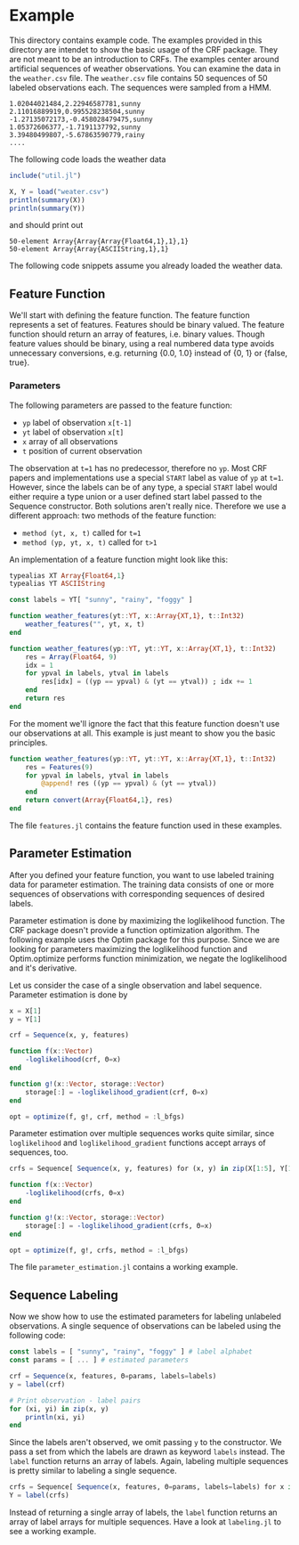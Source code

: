 # Example

This directory contains example code. The examples provided in this directory
are intendet to show the basic usage of the CRF package. They are not meant to
be an introduction to CRFs.
The examples center around artificial sequences of weather observations.
You can examine the data in the `weather.csv` file.
The `weather.csv` file contains 50 sequences of 50 labeled observations
each. The sequences were sampled from a HMM.

```csv
1.02044021484,2.22946587781,sunny
2.11016889919,0.995528238504,sunny
-1.27135072173,-0.458028479475,sunny
1.05372606377,-1.7191137792,sunny
3.39480499807,-5.67863590779,rainy
....
```

The following code loads the weather data

```julia
include("util.jl")

X, Y = load("weater.csv")
println(summary(X))
println(summary(Y))
```

and should print out

```
50-element Array{Array{Array{Float64,1},1},1}
50-element Array{Array{ASCIIString,1},1}
```

The following code snippets assume you already loaded the weather data.

## Feature Function

We'll start with defining the feature function. The feature function
represents a set of features. Features should be binary valued.
The feature function should return an array of features, i.e. binary values.
Though feature values should be binary, using a real numbered data type avoids
unnecessary conversions, e.g. returning {0.0, 1.0} instead of {0, 1} or {false, true}.

### Parameters

The following parameters are passed to the feature function:

* `yp` label of observation `x[t-1]`
* `yt` label of observation `x[t]`
* `x` array of all observations
* `t` position of current observation

The observation at `t=1` has no predecessor, therefore no `yp`. Most CRF papers
and implementations use a special `START` label as value of `yp` at `t=1`. However,
since the labels can be of any type, a special `START` label would either
require a type union or a user defined start label passed to the Sequence
constructor. Both solutions aren't really nice. Therefore we use a different
approach: two methods of the feature function:

* `method (yt, x, t)` called for `t=1`
* `method (yp, yt, x, t)` called for `t>1`

An implementation of a feature function might look like this:

```julia
typealias XT Array{Float64,1}
typealias YT ASCIIString

const labels = YT[ "sunny", "rainy", "foggy" ]

function weather_features(yt::YT, x::Array{XT,1}, t::Int32)
    weather_features("", yt, x, t)
end

function weather_features(yp::YT, yt::YT, x::Array{XT,1}, t::Int32)
    res = Array(Float64, 9)
    idx = 1
    for ypval in labels, ytval in labels
        res[idx] = ((yp == ypval) & (yt == ytval)) ; idx += 1
    end
    return res
end
```
For the moment we'll ignore the fact that this feature function doesn't use
our observations at all. This example is just meant to show you the basic
principles.

```julia
function weather_features(yp::YT, yt::YT, x::Array{XT,1}, t::Int32)
    res = Features(9)
    for ypval in labels, ytval in labels
        @append! res ((yp == ypval) & (yt == ytval))
    end
    return convert(Array{Float64,1}, res)
end
```

The file `features.jl` contains the feature function used in these examples.

## Parameter Estimation

After you defined your feature function, you want to use labeled training
data for parameter estimation. The training data consists of one or more
sequences of observations with corresponding sequences of desired labels.

Parameter estimation is done by maximizing the loglikelihood function. The
CRF package doesn't provide a function optimization algorithm. The following
example uses the Optim package for this purpose.
Since we are looking for parameters maximizing the loglikelihood function
and Optim.optimize performs function minimization, we negate the
loglikelihood and it's derivative.

Let us consider the case of a single observation and label sequence.
Parameter estimation is done by

```julia
x = X[1]
y = Y[1]

crf = Sequence(x, y, features)

function f(x::Vector)
    -loglikelihood(crf, Θ=x)
end

function g!(x::Vector, storage::Vector)
    storage[:] = -loglikelihood_gradient(crf, Θ=x)
end

opt = optimize(f, g!, crf, method = :l_bfgs)
```

Parameter estimation over multiple sequences works quite similar, since
`loglikelihood` and `loglikelihood_gradient` functions accept arrays of
sequences, too.

```julia
crfs = Sequence[ Sequence(x, y, features) for (x, y) in zip(X[1:5], Y[1:5]) ]

function f(x::Vector)
    -loglikelihood(crfs, Θ=x)
end

function g!(x::Vector, storage::Vector)
    storage[:] = -loglikelihood_gradient(crfs, Θ=x)
end

opt = optimize(f, g!, crfs, method = :l_bfgs)
```

The file `parameter_estimation.jl` contains a working example.

## Sequence Labeling

Now we show how to use the estimated parameters for labeling
unlabeled observations. A single sequence of observations can be labeled
using the following code:

```julia
const labels = [ "sunny", "rainy", "foggy" ] # label alphabet
const params = [ ... ] # estimated parameters

crf = Sequence(x, features, Θ=params, labels=labels)
y = label(crf)

# Print observation - label pairs
for (xi, yi) in zip(x, y)
    println(xi, yi)
end
```

Since the labels aren't observed, we omit passing `y` to the constructor.
We pass a set from which the labels are drawn as keyword `labels` instead.
The `label` function returns an array of labels.
Again, labeling multiple sequences is pretty similar to labeling a
single sequence.

```julia
crfs = Sequence[ Sequence(x, features, Θ=params, labels=labels) for x in X ]
Y = label(crfs)
```

Instead of returning a single array of labels, the `label` function returns
an array of label arrays for multiple sequences. Have a look at `labeling.jl`
to see a working example.
